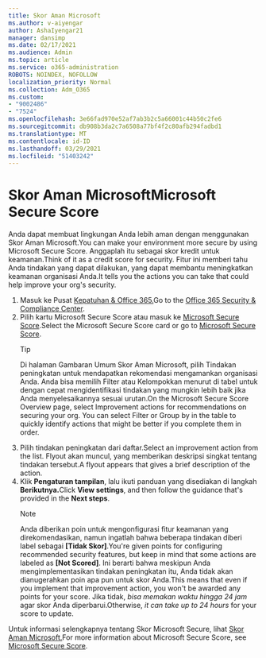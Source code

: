 ```yaml
---
title: Skor Aman Microsoft
ms.author: v-aiyengar
author: AshaIyengar21
manager: dansimp
ms.date: 02/17/2021
ms.audience: Admin
ms.topic: article
ms.service: o365-administration
ROBOTS: NOINDEX, NOFOLLOW
localization_priority: Normal
ms.collection: Adm_O365
ms.custom:
- "9002486"
- "7524"
ms.openlocfilehash: 3e66fad970e52af7ab3b2c5a66001c44b50c2fe6
ms.sourcegitcommit: db908b3da2c7a6508a77bf4f2c80afb294fadbd1
ms.translationtype: MT
ms.contentlocale: id-ID
ms.lasthandoff: 03/29/2021
ms.locfileid: "51403242"
---
```

# <a name="microsoft-secure-score"></a><span data-ttu-id="e26b8-102">Skor Aman Microsoft</span><span class="sxs-lookup"><span data-stu-id="e26b8-102">Microsoft Secure Score</span></span>

<span data-ttu-id="e26b8-103">Anda dapat membuat lingkungan Anda lebih aman dengan menggunakan Skor Aman Microsoft.</span><span class="sxs-lookup"><span data-stu-id="e26b8-103">You can make your environment more secure by using Microsoft Secure Score.</span></span> <span data-ttu-id="e26b8-104">Anggaplah itu sebagai skor kredit untuk keamanan.</span><span class="sxs-lookup"><span data-stu-id="e26b8-104">Think of it as a credit score for security.</span></span> <span data-ttu-id="e26b8-105">Fitur ini memberi tahu Anda tindakan yang dapat dilakukan, yang dapat membantu meningkatkan keamanan organisasi Anda.</span><span class="sxs-lookup"><span data-stu-id="e26b8-105">It tells you the actions you can take that could help improve your org's security.</span></span>

1. <span data-ttu-id="e26b8-106">Masuk ke Pusat [Kepatuhan & Office 365.](https://go.microsoft.com/fwlink/p/?linkid=2077143)</span><span class="sxs-lookup"><span data-stu-id="e26b8-106">Go to the [Office 365 Security & Compliance Center](https://go.microsoft.com/fwlink/p/?linkid=2077143).</span></span>
1. <span data-ttu-id="e26b8-107">Pilih kartu Microsoft Secure Score atau masuk ke [Microsoft Secure Score](https://go.microsoft.com/fwlink/?linkid=2099589).</span><span class="sxs-lookup"><span data-stu-id="e26b8-107">Select the Microsoft Secure Score card or go to [Microsoft Secure Score](https://go.microsoft.com/fwlink/?linkid=2099589).</span></span>
    > [!TIP]
    >  <span data-ttu-id="e26b8-108">Di halaman Gambaran Umum Skor Aman Microsoft, pilih Tindakan peningkatan untuk mendapatkan rekomendasi mengamankan organisasi Anda. Anda bisa memilih Filter atau Kelompokkan menurut di tabel untuk dengan cepat mengidentifikasi tindakan yang mungkin lebih baik jika Anda menyelesaikannya sesuai urutan.</span><span class="sxs-lookup"><span data-stu-id="e26b8-108">On the Microsoft Secure Score Overview page, select Improvement actions for recommendations on securing your org. You can select Filter or Group by in the table to quickly identify actions that might be better if you complete them in order.</span></span>
1. <span data-ttu-id="e26b8-109">Pilih tindakan peningkatan dari daftar.</span><span class="sxs-lookup"><span data-stu-id="e26b8-109">Select an improvement action from the list.</span></span> <span data-ttu-id="e26b8-110">Flyout akan muncul, yang memberikan deskripsi singkat tentang tindakan tersebut.</span><span class="sxs-lookup"><span data-stu-id="e26b8-110">A flyout appears that gives a brief description of the action.</span></span>
1. <span data-ttu-id="e26b8-111">Klik **Pengaturan tampilan**, lalu ikuti panduan yang disediakan di langkah **Berikutnya.**</span><span class="sxs-lookup"><span data-stu-id="e26b8-111">Click **View settings**, and then follow the guidance that's provided in the **Next steps**.</span></span>
    > [!NOTE]
    > <span data-ttu-id="e26b8-112">Anda diberikan poin untuk mengonfigurasi fitur keamanan yang direkomendasikan, namun ingatlah bahwa beberapa tindakan diberi label sebagai **[Tidak Skor]**.</span><span class="sxs-lookup"><span data-stu-id="e26b8-112">You're given points for configuring recommended security features, but keep in mind that some actions are labeled as **[Not Scored]**.</span></span> <span data-ttu-id="e26b8-113">Ini berarti bahwa meskipun Anda mengimplementasikan tindakan peningkatan itu, Anda tidak akan dianugerahkan poin apa pun untuk skor Anda.</span><span class="sxs-lookup"><span data-stu-id="e26b8-113">This means that even if you implement that improvement action, you won't be awarded any points for your score.</span></span> <span data-ttu-id="e26b8-114">Jika tidak, *bisa memakan waktu hingga 24 jam* agar skor Anda diperbarui.</span><span class="sxs-lookup"><span data-stu-id="e26b8-114">Otherwise, *it can take up to 24 hours* for your score to update.</span></span>

<span data-ttu-id="e26b8-115">Untuk informasi selengkapnya tentang Skor Microsoft Secure, lihat [Skor Aman Microsoft.](https://go.microsoft.com/fwlink/?linkid=2103077)</span><span class="sxs-lookup"><span data-stu-id="e26b8-115">For more information about Microsoft Secure Score, see [Microsoft Secure Score](https://go.microsoft.com/fwlink/?linkid=2103077).</span></span>